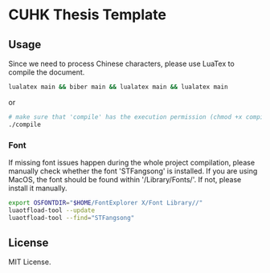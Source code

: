 # CUHK Thesis Template

## Usage

Since we need to process Chinese characters, please use LuaTex to compile the document.

```bash
lualatex main && biber main && lualatex main && lualatex main
```

or

```bash
# make sure that 'compile' has the execution permission (chmod +x compile)
./compile
```

### Font
If missing font issues happen during the whole project compilation, please manually check whether the font 'STFangsong' is installed. If you are using MacOS, the font should be found within '/Library/Fonts/'. If not, please install it manually.

```bash
export OSFONTDIR="$HOME/FontExplorer X/Font Library//"
luaotfload-tool --update
luaotfload-tool --find="STFangsong"
```

## License

MIT License.

